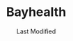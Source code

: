 ---
layout: location-page
date: Last Modified
description: "Local COVID-19 testing is available at Bayhealth in Dover, Delaware, USA."
permalink: "locations/delaware/dover/bayhealth/"
tags:
  - locations
  - delaware
title: Bayhealth
state: Delaware
stateAbbr: DE
hood: "Dover"
address: ""
city: "Dover"
zip: ""
mapUrl: "http://maps.apple.com/?q=Bayhealth&address=,Dover,Delaware,"
locationType: Drive-thru
phone: "302-310-8477"
website: "undefined"
onlineBooking: undefined
closed: undefined
closedUpdate: April 16th, 2020
notes: "By appointment only. Requires phone screen."
days: Weekdays
hours: 8:15PM-6PM
altDays: Weekends
altHours: 10AM-2PM
ctaMessage: Call 302-310-8477
ctaUrl: "tel:302-310-8477"
---